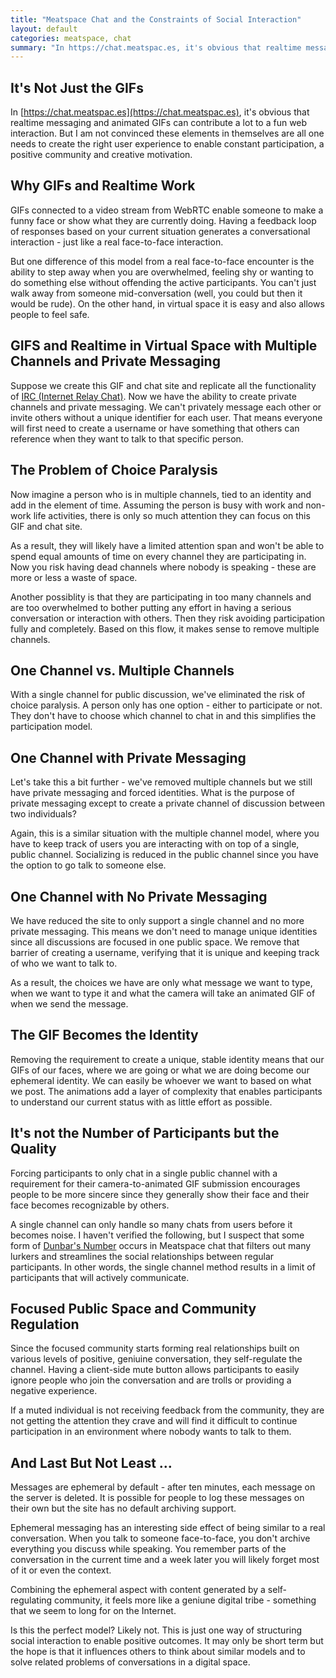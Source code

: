 ```yaml
---
title: "Meatspace Chat and the Constraints of Social Interaction"
layout: default
categories: meatspace, chat
summary: "In https://chat.meatspac.es, it's obvious that realtime messaging and animated GIFs can contribute a lot to a fun web interaction."
---
```


## It's Not Just the GIFs

In [https://chat.meatspac.es](https://chat.meatspac.es), it's obvious that realtime messaging and animated GIFs can contribute a lot to a fun web interaction. But I am not convinced these elements in themselves are all one needs to create the right user experience to enable constant participation, a positive community and creative motivation.

## Why GIFs and Realtime Work

GIFs connected to a video stream from WebRTC enable someone to make a funny face or show what they are currently doing. Having a feedback loop of responses based on your current situation generates a conversational interaction - just like a real face-to-face interaction.

But one difference of this model from a real face-to-face encounter is the ability to step away when you are overwhelmed, feeling shy or wanting to do something else without offending the active participants. You can't just walk away from someone mid-conversation (well, you could but then it would be rude). On the other hand, in virtual space it is easy and also allows people to feel safe.

## GIFS and Realtime in Virtual Space with Multiple Channels and Private Messaging

Suppose we create this GIF and chat site and replicate all the functionality of [IRC (Internet Relay Chat)](http://en.wikipedia.org/wiki/Irc). Now we have the ability to create private channels and private messaging. We can't privately message each other or invite others without a unique identifier for each user. That means everyone will first need to create a username or have something that others can reference when they want to talk to that specific person.

## The Problem of Choice Paralysis

Now imagine a person who is in multiple channels, tied to an identity and add in the element of time. Assuming the person is busy with work and non-work life activities, there is only so much attention they can focus on this GIF and chat site.

As a result, they will likely have a limited attention span and won't be able to spend equal amounts of time on every channel they are participating in. Now you risk having dead channels where nobody is speaking - these are more or less a waste of space.

Another possiblity is that they are participating in too many channels and are too overwhelmed to bother putting any effort in having a serious conversation or interaction with others. Then they risk avoiding participation fully and completely. Based on this flow, it makes sense to remove multiple channels.

## One Channel vs. Multiple Channels

With a single channel for public discussion, we've eliminated the risk of choice paralysis. A person only has one option - either to participate or not. They don't have to choose which channel to chat in and this simplifies the participation model.

## One Channel with Private Messaging

Let's take this a bit further - we've removed multiple channels but we still have private messaging and forced identities. What is the purpose of private messaging except to create a private channel of discussion between two individuals?

Again, this is a similar situation with the multiple channel model, where you have to keep track of users you are interacting with on top of a single, public channel. Socializing is reduced in the public channel since you have the option to go talk to someone else.

## One Channel with No Private Messaging

We have reduced the site to only support a single channel and no more private messaging. This means we don't need to manage unique identities since all discussions are focused in one public space. We remove that barrier of creating a username, verifying that it is unique and keeping track of who we want to talk to.

As a result, the choices we have are only what message we want to type, when we want to type it and what the camera will take an animated GIF of when we send the message.

## The GIF Becomes the Identity

Removing the requirement to create a unique, stable identity means that our GIFs of our faces, where we are going or what we are doing become our ephemeral identity. We can easily be whoever we want to based on what we post. The animations add a layer of complexity that enables participants to understand our current status with as little effort as possible.

## It's not the Number of Participants but the Quality

Forcing participants to only chat in a single public channel with a requirement for their camera-to-animated GIF submission encourages people to be more sincere since they generally show their face and their face becomes recognizable by others.

A single channel can only handle so many chats from users before it becomes noise. I haven't verified the following, but I suspect that some form of [Dunbar's Number](http://en.wikipedia.org/wiki/Dunbar_number) occurs in Meatspace chat that filters out many lurkers and streamlines the social relationships between regular participants. In other words, the single channel method results in a limit of participants that will actively communicate.

## Focused Public Space and Community Regulation

Since the focused community starts forming real relationships built on various levels of positive, geniuine conversation, they self-regulate the channel. Having a client-side mute button allows participants to easily ignore people who join the conversation and are trolls or providing a negative experience.

If a muted individual is not receiving feedback from the community, they are not getting the attention they crave and will find it difficult to continue participation in an environment where nobody wants to talk to them.

## And Last But Not Least …

Messages are ephemeral by default - after ten minutes, each message on the server is deleted. It is possible for people to log these messages on their own but the site has no default archiving support.

Ephemeral messaging has an interesting side effect of being similar to a real conversation. When you talk to someone face-to-face, you don't archive everything you discuss while speaking. You remember parts of the conversation in the current time and a week later you will likely forget most of it or even the context.

Combining the ephemeral aspect with content generated by a self-regulating community, it feels more like a geniune digital tribe - something that we seem to long for on the Internet.

Is this the perfect model? Likely not. This is just one way of structuring social interaction to enable positive outcomes. It may only be short term but the hope is that it influences others to think about similar models and to solve related problems of conversations in a digital space.
